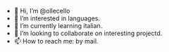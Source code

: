 - 👋 Hi, I’m @ollecello
- 👀 I’m interested in languages. 
- 🌱 I’m currently learning italian. 
- 💞️ I’m looking to collaborate on interesting projectd. 
- 📫 How to reach me: by mail. 

<!---
ollecello/ollecello is a ✨ special ✨ repository because its `README.md` (this file) appears on your GitHub profile.
You can click the Preview link to take a look at your changes.
--->
